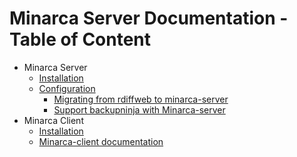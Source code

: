 # Minarca Server Documentation - Table of Content
 
 * Minarca Server
	 * [Installation](installation.md)
	 * [Configuration](configuration.md)
	    * [Migrating from rdiffweb to minarca-server](migration.md)
	    * [Support backupninja with Minarca-server](support-backupninja.md)
 * Minarca Client
    * [Installation](minarca-client.md#installation)
    * [Minarca-client documentation](minarca-client.md)
